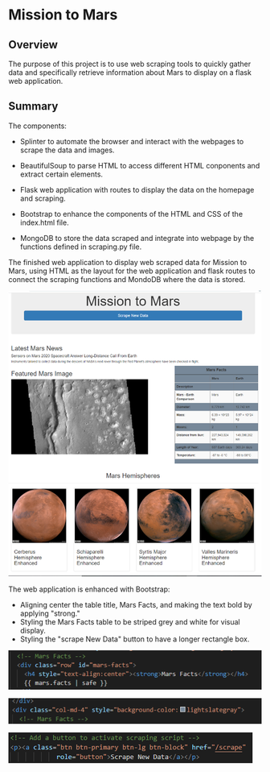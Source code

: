 # Mission to Mars

## Overview

The purpose of this project is to use web scraping tools to quickly gather data and specifically retrieve information about Mars to display on a flask web application. 


## Summary

The components:

- Splinter to automate the browser and interact with the webpages to scrape the data and images.

- BeautifulSoup to parse HTML to access different HTML conponents and extract certain elements.

- Flask web application with routes to display the data on the homepage and scraping.

- Bootstrap to enhance the components of the HTML and CSS of the index.html file.

- MongoDB to store the data scraped and integrate into webpage by the functions defined in scraping.py file.


The finished web application to display web scraped data for Mission to Mars, using HTML as the layout for the web application and flask routes to connect the scraping functions and MondoDB where the data is stored.

![image](https://github.com/courtneysims/Mission-to_Mars/blob/eb3a7a819d0076a64c17ffa147a6a42d9c73b4ad/Resources/mission_mars_webpage.PNG)


The web application is enhanced with Bootstrap:

- Aligning center the table title, Mars Facts, and making the text bold by applying "strong."
- Styling the Mars Facts table to be striped grey and white for visual display. 
- Styling the "scrape New Data" button to have a longer rectangle box.



![image](https://github.com/courtneysims/Mission-to_Mars/blob/eb3a7a819d0076a64c17ffa147a6a42d9c73b4ad/Resources/bootstrap_text_formatting.PNG)

![image](https://github.com/courtneysims/Mission-to_Mars/blob/6af02b8c79383e20825f8e8b4a8ba98a20007d48/Resources/table_color_format.PNG)

![image](https://github.com/courtneysims/Mission-to_Mars/blob/6af02b8c79383e20825f8e8b4a8ba98a20007d48/Resources/button_shape_format.PNG)